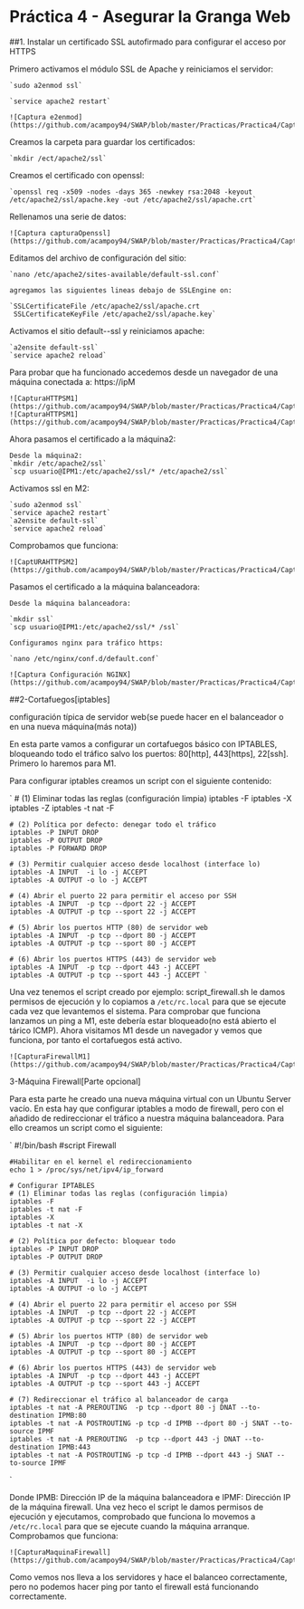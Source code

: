 # Práctica 4 - Asegurar la Granga Web

##1. Instalar un certificado SSL autofirmado para configurar el acceso por HTTPS

Primero activamos el módulo SSL de Apache y reiniciamos el servidor:

	`sudo a2enmod ssl`

	`service apache2 restart`

	![Captura e2enmod](https://github.com/acampoy94/SWAP/blob/master/Practicas/Practica4/Captura1.PNG)

Creamos la carpeta para guardar los certificados:

	`mkdir /ect/apache2/ssl`

Creamos el certificado con openssl:

	`openssl req -x509 -nodes -days 365 -newkey rsa:2048 -keyout
	/etc/apache2/ssl/apache.key -out /etc/apache2/ssl/apache.crt`

Rellenamos una serie de datos:

	![Captura capturaOpenssl](https://github.com/acampoy94/SWAP/blob/master/Practicas/Practica4/Captura2.PNG)

Editamos del archivo de configuración del sitio:

	`nano /etc/apache2/sites-available/default-ssl.conf`

	agregamos las siguientes lineas debajo de SSLEngine on:

	`SSLCertificateFile /etc/apache2/ssl/apache.crt
	 SSLCertificateKeyFile /etc/apache2/ssl/apache.key`

Activamos el sitio default--ssl y reiniciamos apache:
	
	`a2ensite default-ssl`
	`service apache2 reload`

Para probar que ha funcionado accedemos desde un navegador de una máquina conectada a:
	https://ipM

	![CapturaHTTPSM1](https://github.com/acampoy94/SWAP/blob/master/Practicas/Practica4/Captura3.PNG)
	![CapturaHTTPSM1](https://github.com/acampoy94/SWAP/blob/master/Practicas/Practica4/Captura3.1.PNG)

Ahora pasamos el certificado a la máquina2:

	Desde la máquina2:
	`mkdir /etc/apache2/ssl`
	`scp usuario@IPM1:/etc/apache2/ssl/* /etc/apache2/ssl`

Activamos ssl en M2:

	`sudo a2enmod ssl`
	`service apache2 restart`
	`a2ensite default-ssl`
	`service apache2 reload`

Comprobamos que funciona:

	![CaptURAHTTPSM2](https://github.com/acampoy94/SWAP/blob/master/Practicas/Practica4/Captura4.PNG)

Pasamos el certificado a la máquina balanceadora:

	Desde la máquina balanceadora:

	`mkdir ssl`
	`scp usuario@IPM1:/etc/apache2/ssl/* /ssl`

	Configuramos nginx para tráfico https:

	`nano /etc/nginx/conf.d/default.conf`

	![Captura Configuración NGINX](https://github.com/acampoy94/SWAP/blob/master/Practicas/Practica4/Captura5.PNG)



##2-Cortafuegos[iptables]

configuración típica de servidor web(se puede hacer en el balanceador o en una nueva máquina(más nota))

En esta parte vamos a configurar un cortafuegos básico con IPTABLES, bloqueando todo el tráfico salvo los puertos:
 80[http], 443[https], 22[ssh].
Primero lo haremos para M1.

Para configurar iptables creamos un script con el siguiente contenido:

`	# (1) Eliminar todas las reglas (configuración limpia)
	iptables -F
	iptables -X
	iptables -Z
	iptables -t nat -F

	# (2) Política por defecto: denegar todo el tráfico
	iptables -P INPUT DROP
	iptables -P OUTPUT DROP
	iptables -P FORWARD DROP

	# (3) Permitir cualquier acceso desde localhost (interface lo)
	iptables -A INPUT  -i lo -j ACCEPT
	iptables -A OUTPUT -o lo -j ACCEPT

	# (4) Abrir el puerto 22 para permitir el acceso por SSH
	iptables -A INPUT  -p tcp --dport 22 -j ACCEPT
	iptables -A OUTPUT -p tcp --sport 22 -j ACCEPT

	# (5) Abrir los puertos HTTP (80) de servidor web
	iptables -A INPUT  -p tcp --dport 80 -j ACCEPT
	iptables -A OUTPUT -p tcp --sport 80 -j ACCEPT

	# (6) Abrir los puertos HTTPS (443) de servidor web
	iptables -A INPUT  -p tcp --dport 443 -j ACCEPT
	iptables -A OUTPUT -p tcp --sport 443 -j ACCEPT	`

Una vez tenemos el script creado por ejemplo: script_firewall.sh le damos permisos de ejecución y lo copiamos 
a `/etc/rc.local` para que se ejecute cada vez que levantemos el sistema. 
Para comprobar que funciona lanzamos un ping a M1, este debería estar bloqueado(no está abierto el tárico ICMP). 
Ahora visitamos M1 desde un navegador y vemos que funciona, por tanto el cortafuegos está activo.

	![CapturaFirewallM1](https://github.com/acampoy94/SWAP/blob/master/Practicas/Practica4/Captura6.PNG)


3-Máquina Firewall[Parte opcional]

Para esta parte he creado una nueva máquina virtual con un Ubuntu Server vacío. En esta hay que configurar iptables
a modo de firewall, pero con el añadido de redireccionar el tráfico a nuestra máquina balanceadora.
Para ello creamos un script como el siguiente:

`	#!/bin/bash
	#script Firewall

	#Habilitar en el kernel el redireccionamiento
	echo 1 > /proc/sys/net/ipv4/ip_forward

	# Configurar IPTABLES
	# (1) Eliminar todas las reglas (configuración limpia)
	iptables -F
	iptables -t nat -F
	iptables -X
	iptables -t nat -X

	# (2) Política por defecto: bloquear todo
	iptables -P INPUT DROP
	iptables -P OUTPUT DROP

	# (3) Permitir cualquier acceso desde localhost (interface lo)
	iptables -A INPUT  -i lo -j ACCEPT
	iptables -A OUTPUT -o lo -j ACCEPT

	# (4) Abrir el puerto 22 para permitir el acceso por SSH
	iptables -A INPUT  -p tcp --dport 22 -j ACCEPT
	iptables -A OUTPUT -p tcp --sport 22 -j ACCEPT

	# (5) Abrir los puertos HTTP (80) de servidor web
	iptables -A INPUT  -p tcp --dport 80 -j ACCEPT
	iptables -A OUTPUT -p tcp --sport 80 -j ACCEPT

	# (6) Abrir los puertos HTTPS (443) de servidor web
	iptables -A INPUT  -p tcp --dport 443 -j ACCEPT
	iptables -A OUTPUT -p tcp --sport 443 -j ACCEPT	

	# (7) Redireccionar el tráfico al balanceador de carga
	iptables -t nat -A PREROUTING  -p tcp --dport 80 -j DNAT --to-destination IPMB:80
	iptables -t nat -A POSTROUTING -p tcp -d IPMB --dport 80 -j SNAT --to-source IPMF
	iptables -t nat -A PREROUTING  -p tcp --dport 443 -j DNAT --to-destination IPMB:443
	iptables -t nat -A POSTROUTING -p tcp -d IPMB --dport 443 -j SNAT --to-source IPMF
`

Donde IPMB: Dirección IP de la máquina balanceadora e IPMF: Dirección IP de la máquina firewall.
Una vez heco el script le damos permisos de ejecución y ejecutamos, comprobado que funciona lo 
movemos a `/etc/rc.local` para que se ejecute cuando la máquina arranque.
Comprobamos que funciona:

	![CapturaMaquinaFirewall](https://github.com/acampoy94/SWAP/blob/master/Practicas/Practica4/Captura7.PNG)

Como vemos nos lleva a los servidores y hace el balanceo correctamente, pero no podemos hacer ping
por tanto el firewall está funcionando correctamente.

